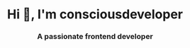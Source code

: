 <h1 align="center">Hi 👋, I'm consciousdeveloper</h1>
<h3 align="center">A passionate frontend developer</h3>
